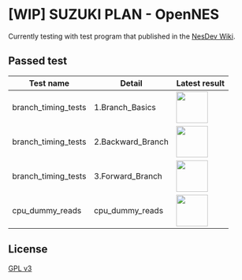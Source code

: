 # [WIP] SUZUKI PLAN - OpenNES

Currently testing with test program that published in the [NesDev Wiki](https://wiki.nesdev.com/w/index.php/Emulator_tests).

## Passed test

| Test name           | Detail            | Latest result                                                |
| ------------------- | ----------------- | ------------------------------------------------------------ |
| branch_timing_tests | 1.Branch_Basics   | <img src="test/results/1.Branch_Basics.png" width="64px">    |
| branch_timing_tests | 2.Backward_Branch | <img src="test/results/2.Backward_Branch.png)" width="64px"> |
| branch_timing_tests | 3.Forward_Branch  | <img src="test/results/3.Forward_Branch.png)" width="64px">  |
| cpu_dummy_reads     | cpu_dummy_reads   | <img src="test/results/cpu_dummy_reads.png)" width="64px">   |

## License

[GPL v3](LICENSE.txt)
